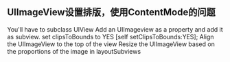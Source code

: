 UIImageView设置排版，使用ContentMode的问题
---

You'll have to subclass UIView
Add an UIImageview as a property and add it as subview.
set clipsToBounds to YES [self setClipsToBounds:YES];
Align the UIImageView to the top of the view
Resize the UIImageView based on the proportions of the image in layoutSubviews


